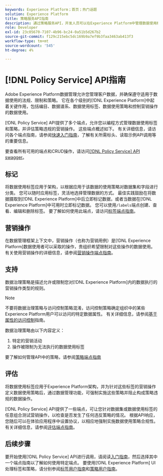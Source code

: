 ```yaml
---
keywords: Experience Platform；首页；热门话题
solution: Experience Platform
title: 策略服务API指南
description: 通过策略服务API，开发人员可以在Experience Platform中管理数据使用标签和策略。 参阅本指南，了解如何使用 API 执行关键操作。
role: Developer
exl-id: 23c05670-7107-4b96-bc24-0a51b5d267b2
source-git-commit: f129c215ebc5dc169b9a7ef9b3faa3463ab413f3
workflow-type: tm+mt
source-wordcount: '545'
ht-degree: 4%

---
```


# [!DNL Policy Service] API指南

Adobe Experience Platform数据管理允许您管理客户数据，并确保遵守适用于数据使用的法规、限制和策略。 它在各个级别的[!DNL Experience Platform]中起着关键作用，包括编目、数据谱系、数据使用标签、数据使用策略和控制营销操作的数据使用。

[!DNL Policy Service] API提供了多个端点，允许您以编程方式管理数据使用标签和策略，并评估策略违规的营销操作。 这些端点概述如下。 有关详细信息，请访问各个端点指南，请参阅[快速入门指南](./getting-started.md)，了解有关所需标头、读取示例API调用等的重要信息。

要查看所有可用的端点和CRUD操作，请访问[[!DNL Policy Service] API swagger](https://www.adobe.io/experience-platform-apis/references/policy-service/)。

## 标记

将数据使用标签应用于架构，以根据应用于该数据的使用策略对数据集和字段进行分类。 您可以随时应用标签，灵活地选择管理数据的方式。 最佳实践鼓励在将数据摄取到[!DNL Experience Platform]中后立即标记数据，或者当数据在[!DNL Experience Platform]中可用时立即标记数据。 您可以使用`/labels`端点创建、查看、编辑和删除标签。 要了解如何使用此端点，请访问[标签端点指南](./labels.md)。

## 营销操作

在数据管理框架上下文中，营销操作（也称为营销用例）是[!DNL Experience Platform]数据使用者可以采取的操作，贵组织希望限制对这些操作的数据使用。 有关使用营销操作的详细信息，请参阅[营销操作端点指南](./marketing-actions.md)。

## 支持

数据治理策略是描述允许或限制您对[!DNL Experience Platform]内的数据执行的营销操作类型的规则。

>[!NOTE]
>
>不要将数据治理策略与访问控制策略混淆，访问控制策略确定组织中的某些Experience Platform用户可以访问的特定数据属性。 有关详细信息，请参阅[基于属性的访问控制](../../access-control/abac/overview.md)指南。

数据治理策略由以下内容定义：

1. 特定的营销活动
1. 操作被限制为无法执行的数据使用标签

要了解如何管理API中的策略，请参阅[策略端点指南](./policies.md)

## 评估

将数据使用标签应用于Experience Platform架构，并为针对这些标签的营销操作定义数据使用策略后，通过数据管理功能，可强制实施这些策略并阻止构成策略违规的数据操作。

[!DNL Policy Service] API提供了一些端点，可让您针对数据集或数据使用标签的任意组合测试营销操作，以检查是否发生了任何违反策略的情况。 根据API响应，您随后可以在体验应用程序中设置协议，以相应地强制实施数据使用策略合规性。 有关详细信息，请参阅[评估端点指南](./evaluation.md)。

## 后续步骤

要开始使用[!DNL Policy Service] API进行调用，请阅读[入门指南](./getting-started.md)，然后选择其中一个端点指南以了解如何使用特定端点。 要使用[!DNL Experience Platform] UI处理标签和策略，请分别参阅[标签用户指南](../labels/user-guide.md)和[策略用户指南](../policies/user-guide.md)。
